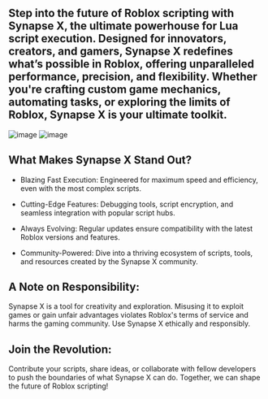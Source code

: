 ## Step into the future of Roblox scripting with Synapse X, the ultimate powerhouse for Lua script execution. Designed for innovators, creators, and gamers, Synapse X redefines what’s possible in Roblox, offering unparalleled performance, precision, and flexibility. Whether you're crafting custom game mechanics, automating tasks, or exploring the limits of Roblox, Synapse X is your ultimate toolkit.

![image](https://github.com/user-attachments/assets/37637406-81bd-4561-8ffc-272271bb1973)
![image](https://github.com/user-attachments/assets/3305f1b8-4c2c-4eb4-b8d3-96324880ec1e)



## What Makes Synapse X Stand Out?

- Blazing Fast Execution: Engineered for maximum speed and efficiency, even with the most complex scripts.

- Cutting-Edge Features: Debugging tools, script encryption, and seamless integration with popular script hubs.

- Always Evolving: Regular updates ensure compatibility with the latest Roblox versions and features.

- Community-Powered: Dive into a thriving ecosystem of scripts, tools, and resources created by the Synapse X community.

## A Note on Responsibility:
Synapse X is a tool for creativity and exploration. Misusing it to exploit games or gain unfair advantages violates Roblox's terms of service and harms the gaming community. Use Synapse X ethically and responsibly.

## Join the Revolution:
Contribute your scripts, share ideas, or collaborate with fellow developers to push the boundaries of what Synapse X can do. Together, we can shape the future of Roblox scripting!